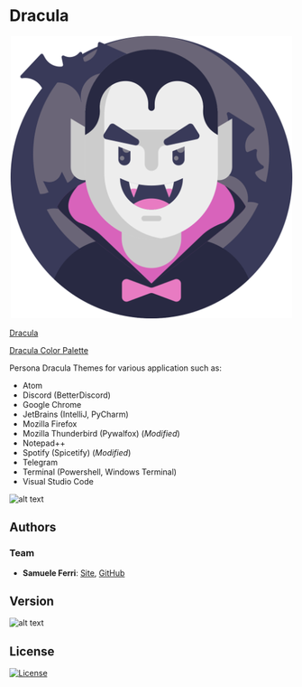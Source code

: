 # Dracula

<p align="center">
<img src="https://github.com/samuelexferri/dracula/blob/master/dracula.svg" width="500">
</p>

[Dracula](https://draculatheme.com/)

[Dracula Color Palette](https://draculatheme.com/contribute#color-palette)

Persona Dracula Themes for various application such as:

-   Atom
-   Discord (BetterDiscord)
-   Google Chrome
-   JetBrains (IntelliJ, PyCharm)
-   Mozilla Firefox
-   Mozilla Thunderbird (Pywalfox) (_Modified_)
-   Notepad++
-   Spotify (Spicetify) (_Modified_)
-   Telegram
-   Terminal (Powershell, Windows Terminal)
-   Visual Studio Code

![alt text](https://img.shields.io/badge/Language-English-infomrmational?style=for-the-badge)

## Authors

### Team

-   **Samuele Ferri**: [Site](https://samuelexferri.com), [GitHub](https://github.com/samuelexferri)

## Version

![alt text](https://img.shields.io/badge/Version-0.0.1-blue.svg?style=for-the-badge)

## License

[![License](https://img.shields.io/badge/License-MIT_License-blue.svg?style=for-the-badge)](https://badges.mit-license.org)
